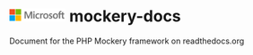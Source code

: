 ![](./media/solutions-microsoft-logo-small.png)
mockery-docs
============

Document for the PHP Mockery framework on readthedocs.org